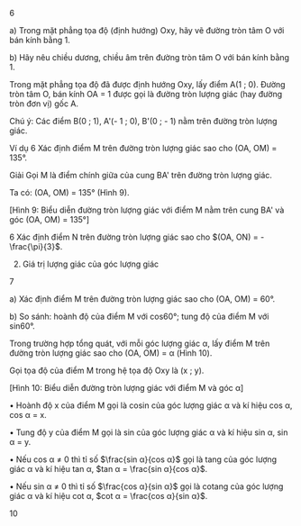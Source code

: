 6

a) Trong mặt phẳng tọa độ (định hướng) Oxy, hãy vẽ đường tròn tâm O với bán kính bằng 1.

b) Hãy nêu chiều dương, chiều âm trên đường tròn tâm O với bán kính bằng 1.

Trong mặt phẳng tọa độ đã được định hướng Oxy, lấy điểm A(1 ; 0). Đường tròn tâm O, bán kính OA = 1 được gọi là đường tròn lượng giác (hay đường tròn đơn vị) gốc A.

Chú ý: Các điểm B(0 ; 1), A'(- 1 ; 0), B'(0 ; - 1) nằm trên đường tròn lượng giác.

Ví dụ 6 Xác định điểm M trên đường tròn lượng giác sao cho (OA, OM) = 135°.

Giải
Gọi M là điểm chính giữa của cung BA' trên đường tròn lượng giác.

Ta có: (OA, OM) = 135° (Hình 9).

[Hình 9: Biểu diễn đường tròn lượng giác với điểm M nằm trên cung BA' và góc (OA, OM) = 135°]

6 Xác định điểm N trên đường tròn lượng giác sao cho $(OA, ON) = -\frac{\pi}{3}$.

2. Giá trị lượng giác của góc lượng giác

7

a) Xác định điểm M trên đường tròn lượng giác sao cho (OA, OM) = 60°.

b) So sánh: hoành độ của điểm M với cos60°; tung độ của điểm M với sin60°.

Trong trường hợp tổng quát, với mỗi góc lượng giác α, lấy điểm M trên đường tròn lượng giác sao cho (OA, OM) = α (Hình 10).

Gọi tọa độ của điểm M trong hệ tọa độ Oxy là (x ; y).

[Hình 10: Biểu diễn đường tròn lượng giác với điểm M và góc α]

• Hoành độ x của điểm M gọi là cosin của góc lượng giác α và kí hiệu cos α, cos α = x.

• Tung độ y của điểm M gọi là sin của góc lượng giác α và kí hiệu sin α, sin α = y.

• Nếu cos α ≠ 0 thì tỉ số $\frac{sin α}{cos α}$ gọi là tang của góc lượng giác α và kí hiệu tan α, $tan α = \frac{sin α}{cos α}$.

• Nếu sin α ≠ 0 thì tỉ số $\frac{cos α}{sin α}$ gọi là cotang của góc lượng giác α và kí hiệu cot α, $cot α = \frac{cos α}{sin α}$.

10
